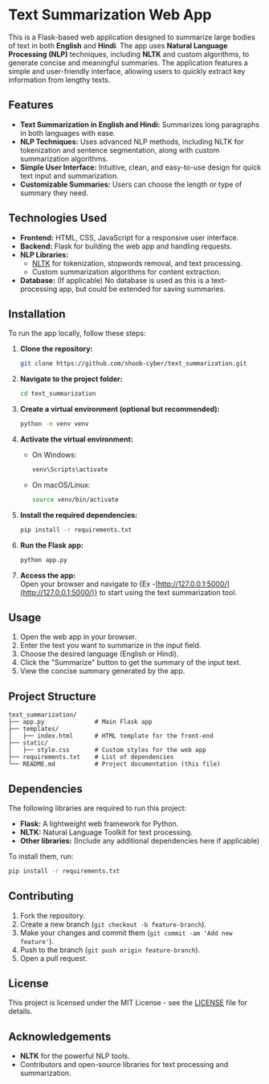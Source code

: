 # Text Summarization Web App

This is a Flask-based web application designed to summarize large bodies of text in both **English** and **Hindi**. The app uses **Natural Language Processing (NLP)** techniques, including **NLTK** and custom algorithms, to generate concise and meaningful summaries. The application features a simple and user-friendly interface, allowing users to quickly extract key information from lengthy texts.

## Features
- **Text Summarization in English and Hindi:** Summarizes long paragraphs in both languages with ease.
- **NLP Techniques:** Uses advanced NLP methods, including NLTK for tokenization and sentence segmentation, along with custom summarization algorithms.
- **Simple User Interface:** Intuitive, clean, and easy-to-use design for quick text input and summarization.
- **Customizable Summaries:** Users can choose the length or type of summary they need.

## Technologies Used
- **Frontend:** HTML, CSS, JavaScript for a responsive user interface.
- **Backend:** Flask for building the web app and handling requests.
- **NLP Libraries:** 
  - [NLTK](https://www.nltk.org/) for tokenization, stopwords removal, and text processing.
  - Custom summarization algorithms for content extraction.
- **Database:** (If applicable) No database is used as this is a text-processing app, but could be extended for saving summaries.
  
## Installation

To run the app locally, follow these steps:

1. **Clone the repository:**
   ```bash
   git clone https://github.com/shoob-cyber/text_summarization.git
   ```

2. **Navigate to the project folder:**
   ```bash
   cd text_summarization
   ```

3. **Create a virtual environment (optional but recommended):**
   ```bash
   python -m venv venv
   ```

4. **Activate the virtual environment:**
   - On Windows:
     ```bash
     venv\Scripts\activate
     ```
   - On macOS/Linux:
     ```bash
     source venv/bin/activate
     ```

5. **Install the required dependencies:**
   ```bash
   pip install -r requirements.txt
   ```

6. **Run the Flask app:**
   ```bash
   python app.py
   ```

7. **Access the app:**  
   Open your browser and navigate to {Ex -[http://127.0.0.1:5000/](http://127.0.0.1:5000/)} to start using the text summarization tool.

## Usage
1. Open the web app in your browser.
2. Enter the text you want to summarize in the input field.
3. Choose the desired language (English or Hindi).
4. Click the "Summarize" button to get the summary of the input text.
5. View the concise summary generated by the app.

## Project Structure

```
text_summarization/
├── app.py              # Main Flask app
├── templates/
│   ├── index.html      # HTML template for the front-end
├── static/
│   ├── style.css       # Custom styles for the web app
├── requirements.txt    # List of dependencies
└── README.md           # Project documentation (this file)
```

## Dependencies

The following libraries are required to run this project:

- **Flask:** A lightweight web framework for Python.
- **NLTK:** Natural Language Toolkit for text processing.
- **Other libraries:** (Include any additional dependencies here if applicable)

To install them, run:
```bash
pip install -r requirements.txt
```

## Contributing

1. Fork the repository.
2. Create a new branch (`git checkout -b feature-branch`).
3. Make your changes and commit them (`git commit -am 'Add new feature'`).
4. Push to the branch (`git push origin feature-branch`).
5. Open a pull request.

## License

This project is licensed under the MIT License - see the [LICENSE](LICENSE) file for details.

## Acknowledgements

- **NLTK** for the powerful NLP tools.
- Contributors and open-source libraries for text processing and summarization.

